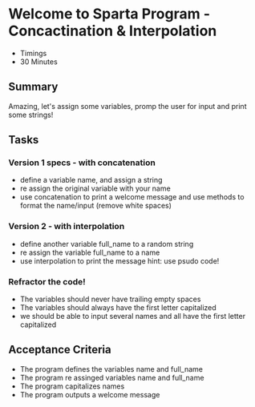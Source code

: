 # Welcome to Sparta Program - Concactination & Interpolation
- Timings
- 30 Minutes

## Summary
Amazing, let's assign some variables, promp the user for input and print some strings!

## Tasks
### Version 1 specs - with concatenation
- define a variable name, and assign a string
- re assign the original variable with your name
- use concatenation to print a welcome message and use methods to format the name/input (remove white spaces)

### Version 2 - with interpolation
- define another variable full_name to a random string
- re assign the variable full_name to a name
- use interpolation to print the message
hint: use psudo code!

### Refractor the code!
- The variables should never have trailing empty spaces
- The variables should always have the first letter capitalized
- we should be able to input several names and all have the first letter capitalized
## Acceptance Criteria
- The program defines the variables name and full_name
- The program re assinged variables name and full_name
- The program capitalizes names
- The program outputs a welcome message
